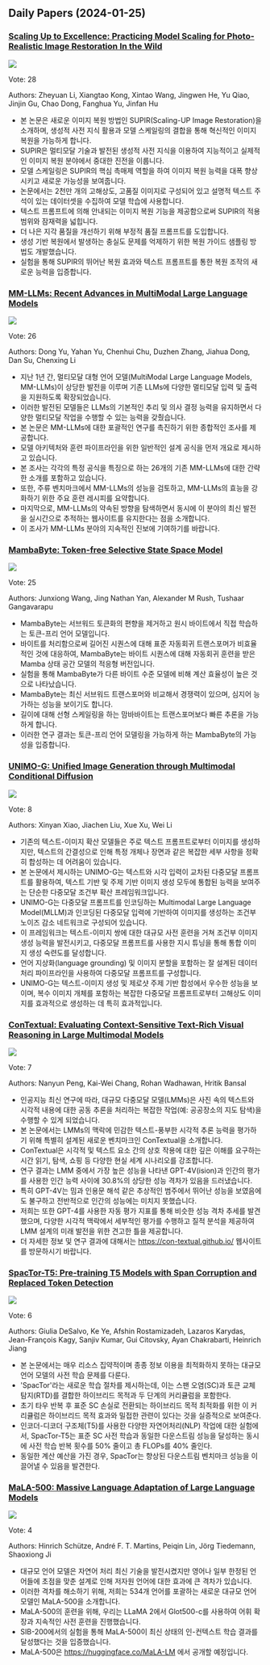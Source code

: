 ## Daily Papers (2024-01-25)

### [Scaling Up to Excellence: Practicing Model Scaling for Photo-Realistic Image Restoration In the Wild](https://arxiv.org/abs/2401.13627)

![](https://cdn-uploads.huggingface.co/production/uploads/60f1abe7544c2adfd699860c/msnFkMTpgMlWSxuqW5QCN.png)

Vote: 28

Authors: Zheyuan Li, Xiangtao Kong, Xintao Wang, Jingwen He, Yu Qiao, Jinjin Gu, Chao Dong, Fanghua Yu, Jinfan Hu

- 본 논문은 새로운 이미지 복원 방법인 SUPIR(Scaling-UP Image Restoration)을 소개하며, 생성적 사전 지식 활용과 모델 스케일링의 결합을 통해 혁신적인 이미지 복원을 가능하게 합니다.
- SUPIR은 멀티모달 기술과 발전된 생성적 사전 지식을 이용하여 지능적이고 실제적인 이미지 복원 분야에서 중대한 진전을 이룹니다.
- 모델 스케일링은 SUPIR의 핵심 촉매제 역할을 하여 이미지 복원 능력을 대폭 향상시키고 새로운 가능성을 보여줍니다.
- 논문에서는 2천만 개의 고해상도, 고품질 이미지로 구성되어 있고 설명적 텍스트 주석이 있는 데이터셋을 수집하여 모델 학습에 사용합니다.
- 텍스트 프롬프트에 의해 안내되는 이미지 복원 기능을 제공함으로써 SUPIR의 적용 범위와 잠재력을 넓힙니다.
- 더 나은 지각 품질을 개선하기 위해 부정적 품질 프롬프트를 도입합니다.
- 생성 기반 복원에서 발생하는 충실도 문제를 억제하기 위한 복원 가이드 샘플링 방법도 개발했습니다.
- 실험을 통해 SUPIR의 뛰어난 복원 효과와 텍스트 프롬프트를 통한 복원 조작의 새로운 능력을 입증합니다.

### [MM-LLMs: Recent Advances in MultiModal Large Language Models](https://arxiv.org/abs/2401.13601)

![](https://cdn-uploads.huggingface.co/production/uploads/60f1abe7544c2adfd699860c/Y0tfiCJCMsxDQHvzzvKU3.png)

Vote: 26

Authors: Dong Yu, Yahan Yu, Chenhui Chu, Duzhen Zhang, Jiahua Dong, Dan Su, Chenxing Li

- 지난 1년 간, 멀티모달 대형 언어 모델(MultiModal Large Language Models, MM-LLMs)이 상당한 발전을 이루며 기존 LLMs에 다양한 멀티모달 입력 및 출력을 지원하도록 확장되었습니다.
- 이러한 발전된 모델들은 LLMs의 기본적인 추리 및 의사 결정 능력을 유지하면서 다양한 멀티모달 작업을 수행할 수 있는 능력을 갖췄습니다.
- 본 논문은 MM-LLMs에 대한 포괄적인 연구를 촉진하기 위한 종합적인 조사를 제공합니다.
- 모델 아키텍처와 훈련 파이프라인을 위한 일반적인 설계 공식을 먼저 개요로 제시하고 있습니다.
- 본 조사는 각각의 특정 공식을 특징으로 하는 26개의 기존 MM-LLMs에 대한 간략한 소개를 포함하고 있습니다.
- 또한, 주류 벤치마크에서 MM-LLMs의 성능을 검토하고, MM-LLMs의 효능을 강화하기 위한 주요 훈련 레시피를 요약합니다.
- 마지막으로, MM-LLMs의 약속된 방향을 탐색하면서 동시에 이 분야의 최신 발전을 실시간으로 추적하는 웹사이트를 유지한다는 점을 소개합니다.
- 이 조사가 MM-LLMs 분야의 지속적인 진보에 기여하기를 바랍니다.

### [MambaByte: Token-free Selective State Space Model](https://arxiv.org/abs/2401.13660)

![](https://cdn-uploads.huggingface.co/production/uploads/60f1abe7544c2adfd699860c/B-gai_aNx76hER6seSPYz.png)

Vote: 25

Authors: Junxiong Wang, Jing Nathan Yan, Alexander M Rush, Tushaar Gangavarapu

- MambaByte는 서브워드 토큰화의 편향을 제거하고 원시 바이트에서 직접 학습하는 토큰-프리 언어 모델입니다.
- 바이트를 처리함으로써 길어진 시퀀스에 대해 표준 자동회귀 트랜스포머가 비효율적인 것에 대응하여, MambaByte는 바이트 시퀀스에 대해 자동회귀 훈련을 받은 Mamba 상태 공간 모델의 적응형 버전입니다.
- 실험을 통해 MambaByte가 다른 바이트 수준 모델에 비해 계산 효율성이 높은 것으로 나타났습니다.
- MambaByte는 최신 서브워드 트랜스포머와 비교해서 경쟁력이 있으며, 심지어 능가하는 성능을 보이기도 합니다.
- 길이에 대해 선형 스케일링을 하는 맘바바이트는 트랜스포머보다 빠른 추론을 가능하게 합니다.
- 이러한 연구 결과는 토큰-프리 언어 모델링을 가능하게 하는 MambaByte의 가능성을 입증합니다.

### [UNIMO-G: Unified Image Generation through Multimodal Conditional Diffusion](https://arxiv.org/abs/2401.13388)

![](https://cdn-uploads.huggingface.co/production/uploads/60f1abe7544c2adfd699860c/nmk4r-A2_nqlozVwQe3cD.png)

Vote: 8

Authors: Xinyan Xiao, Jiachen Liu, Xue Xu, Wei Li

- 기존의 텍스트-이미지 확산 모델들은 주로 텍스트 프롬프트로부터 이미지를 생성하지만, 텍스트의 간결성으로 인해 특정 개체나 장면과 같은 복잡한 세부 사항을 정확히 합성하는 데 어려움이 있습니다.
- 본 논문에서 제시하는 UNIMO-G는 텍스트와 시각 입력이 교차된 다중모달 프롬프트를 활용하여, 텍스트 기반 및 주제 기반 이미지 생성 모두에 통합된 능력을 보여주는 단순한 다중모달 조건부 확산 프레임워크입니다.
- UNIMO-G는 다중모달 프롬프트를 인코딩하는 Multimodal Large Language Model(MLLM)과 인코딩된 다중모달 입력에 기반하여 이미지를 생성하는 조건부 노이즈 감소 네트워크로 구성되어 있습니다.
- 이 프레임워크는 텍스트-이미지 쌍에 대한 대규모 사전 훈련을 거쳐 조건부 이미지 생성 능력을 발전시키고, 다중모달 프롬프트를 사용한 지시 튜닝을 통해 통합 이미지 생성 숙련도를 달성합니다.
- 언어 지상화(language grounding) 및 이미지 분할을 포함하는 잘 설계된 데이터 처리 파이프라인을 사용하여 다중모달 프롬프트를 구성합니다.
- UNIMO-G는 텍스트-이미지 생성 및 제로샷 주제 기반 합성에서 우수한 성능을 보이며, 복수 이미지 개체를 포함하는 복잡한 다중모달 프롬프트로부터 고해상도 이미지를 효과적으로 생성하는 데 특히 효과적입니다.

### [ConTextual: Evaluating Context-Sensitive Text-Rich Visual Reasoning in Large Multimodal Models](https://arxiv.org/abs/2401.13311)

![](https://cdn-uploads.huggingface.co/production/uploads/60f1abe7544c2adfd699860c/1QQmYe9JyOJgYxzagfR82.png)

Vote: 7

Authors: Nanyun Peng, Kai-Wei Chang, Rohan Wadhawan, Hritik Bansal

- 인공지능 최신 연구에 따라, 대규모 다중모달 모델(LMMs)은 사진 속의 텍스트와 시각적 내용에 대한 공동 추론을 처리하는 복잡한 작업(예: 공공장소의 지도 탐색)을 수행할 수 있게 되었습니다.
- 본 논문에서는 LMMs의 맥락에 민감한 텍스트-풍부한 시각적 추론 능력을 평가하기 위해 특별히 설계된 새로운 벤치마크인 ConTextual을 소개합니다.
- ConTextual은 시각적 및 텍스트 요소 간의 상호 작용에 대한 깊은 이해를 요구하는 시간 읽기, 탐색, 쇼핑 등 다양한 현실 세계 시나리오를 강조합니다.
- 연구 결과는 LMM 중에서 가장 높은 성능을 나타낸 GPT-4V(ision)과 인간의 평가를 사용한 인간 능력 사이에 30.8%의 상당한 성능 격차가 있음을 드러냈습니다.
- 특히 GPT-4V는 밈과 인용문 해석 같은 추상적인 범주에서 뛰어난 성능을 보였음에도 불구하고 전반적으로 인간의 성능에는 미치지 못했습니다.
- 저희는 또한 GPT-4를 사용한 자동 평가 지표를 통해 비슷한 성능 격차 추세를 발견했으며, 다양한 시각적 맥락에서 세부적인 평가를 수행하고 질적 분석을 제공하여 LMM 설계의 미래 발전을 위한 견고한 틀을 제공합니다.
- 더 자세한 정보 및 연구 결과에 대해서는 https://con-textual.github.io/ 웹사이트를 방문하시기 바랍니다.

### [SpacTor-T5: Pre-training T5 Models with Span Corruption and Replaced Token Detection](https://arxiv.org/abs/2401.13160)

![](https://cdn-uploads.huggingface.co/production/uploads/60f1abe7544c2adfd699860c/pz2vcGnn2lS0P7DS9aYFE.png)

Vote: 6

Authors: Giulia DeSalvo, Ke Ye, Afshin Rostamizadeh, Lazaros Karydas, Jean-François Kagy, Sanjiv Kumar, Gui Citovsky, Ayan Chakrabarti, Heinrich Jiang

- 본 논문에서는 매우 리소스 집약적이며 종종 정보 이용을 최적화하지 못하는 대규모 언어 모델의 사전 학습 문제를 다룬다.
- 'SpacTor'라는 새로운 학습 절차를 제시하는데, 이는 스팬 오염(SC)과 토큰 교체 탐지(RTD)를 결합한 하이브리드 목적과 두 단계의 커리큘럼을 포함한다.
- 초기 타우 반복 후 표준 SC 손실로 전환되는 하이브리드 목적 최적화를 위한 이 커리큘럼은 하이브리드 목적 효과와 밀접한 관련이 있다는 것을 실증적으로 보여준다.
- 인코더-디코더 구조체(T5)를 사용한 다양한 자연어처리(NLP) 작업에 대한 실험에서, SpacTor-T5는 표준 SC 사전 학습과 동일한 다운스트림 성능을 달성하는 동시에 사전 학습 반복 횟수를 50% 줄이고 총 FLOPs를 40% 줄인다.
- 동일한 계산 예산을 가진 경우, SpacTor는 향상된 다운스트림 벤치마크 성능을 이끌어낼 수 있음을 발견한다.

### [MaLA-500: Massive Language Adaptation of Large Language Models](https://arxiv.org/abs/2401.13303)

![](https://cdn-uploads.huggingface.co/production/uploads/60f1abe7544c2adfd699860c/IU4V5Ei5MnxVNsNkOMvdg.png)

Vote: 4

Authors: Hinrich Schütze, André F. T. Martins, Peiqin Lin, Jörg Tiedemann, Shaoxiong Ji

- 대규모 언어 모델은 자연어 처리 최신 기술을 발전시켰지만 영어나 일부 한정된 언어들에 초점을 맞춘 설계로 인해 저자원 언어에 대한 효과에 큰 격차가 있습니다.
- 이러한 격차를 해소하기 위해, 저희는 534개 언어를 포괄하는 새로운 대규모 언어 모델인 MaLA-500을 소개합니다.
- MaLA-500의 훈련을 위해, 우리는 LLaMA 2에서 Glot500-c를 사용하여 어휘 확장과 지속적인 사전 훈련을 진행했습니다.
- SIB-200에서의 실험을 통해 MaLA-500이 최신 상태의 인-컨텍스트 학습 결과를 달성했다는 것을 입증했습니다.
- MaLA-500은 https://huggingface.co/MaLA-LM 에서 공개할 예정입니다.

